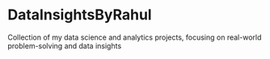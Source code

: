 # DataInsightsByRahul
Collection of my data science and analytics projects, focusing on real-world problem-solving and data insights

